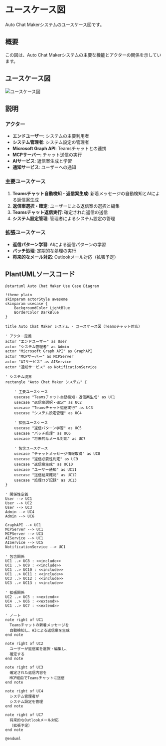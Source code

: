 # ユースケース図

Auto Chat Makerシステムのユースケース図です。

## 概要

この図は、Auto Chat Makerシステムの主要な機能とアクターの関係を示しています。

## ユースケース図

![ユースケース図](https://www.plantuml.com/plantuml/png/SoWkIImgAStDuU8gBKbL2D0rKj2rKl1DpSd91m00)

## 説明

### アクター

- **エンドユーザー**: システムの主要利用者
- **システム管理者**: システム設定の管理者
- **Microsoft Graph API**: Teamsチャットとの連携
- **MCPサーバー**: チャット送信の実行
- **AIサービス**: 返信案生成と学習
- **通知サービス**: ユーザーへの通知

### 主要ユースケース

1. **Teamsチャット自動検知・返信案生成**: 新着メッセージの自動検知とAIによる返信案生成
2. **返信案選択・確定**: ユーザーによる返信案の選択と編集
3. **Teamsチャット返信実行**: 確定された返信の送信
4. **システム設定管理**: 管理者によるシステム設定の管理

### 拡張ユースケース

- **返信パターン学習**: AIによる返信パターンの学習
- **バッチ処理**: 定期的な処理の実行
- **将来的なメール対応**: Outlookメール対応（拡張予定）

## PlantUMLソースコード

```plantuml
@startuml Auto Chat Maker Use Case Diagram

!theme plain
skinparam actorStyle awesome
skinparam usecase {
    BackgroundColor LightBlue
    BorderColor DarkBlue
}

title Auto Chat Maker システム - ユースケース図（Teamsチャット対応）

' アクター定義
actor "エンドユーザー" as User
actor "システム管理者" as Admin
actor "Microsoft Graph API" as GraphAPI
actor "MCPサーバー" as MCPServer
actor "AIサービス" as AIService
actor "通知サービス" as NotificationService

' システム境界
rectangle "Auto Chat Maker システム" {

    ' 主要ユースケース
    usecase "Teamsチャット自動検知・返信案生成" as UC1
    usecase "返信案選択・確定" as UC2
    usecase "Teamsチャット返信実行" as UC3
    usecase "システム設定管理" as UC4

    ' 拡張ユースケース
    usecase "返信パターン学習" as UC5
    usecase "バッチ処理" as UC6
    usecase "将来的なメール対応" as UC7

    ' 包含ユースケース
    usecase "チャットメッセージ情報取得" as UC8
    usecase "返信必要性判定" as UC9
    usecase "返信案生成" as UC10
    usecase "ユーザー通知" as UC11
    usecase "送信結果確認" as UC12
    usecase "処理ログ記録" as UC13
}

' 関係性定義
User --> UC1
User --> UC2
User --> UC3
Admin --> UC4
Admin --> UC6

GraphAPI --> UC1
MCPServer --> UC1
MCPServer --> UC3
AIService --> UC1
AIService --> UC5
NotificationService --> UC1

' 包含関係
UC1 ..> UC8 : <<include>>
UC1 ..> UC9 : <<include>>
UC1 ..> UC10 : <<include>>
UC1 ..> UC11 : <<include>>
UC3 ..> UC12 : <<include>>
UC3 ..> UC13 : <<include>>

' 拡張関係
UC2 ..> UC5 : <<extend>>
UC4 ..> UC6 : <<extend>>
UC1 ..> UC7 : <<extend>>

' ノート
note right of UC1
  Teamsチャットの新着メッセージを
  自動検知し、AIによる返信案を生成
end note

note right of UC2
  ユーザーが返信案を選択・編集し、
  確定する
end note

note right of UC3
  確定された返信内容を
  MCP経由でTeamsチャットに送信
end note

note right of UC4
  システム管理者が
  システム設定を管理
end note

note right of UC7
  将来的なOutlookメール対応
  （拡張予定）
end note

@enduml
```
